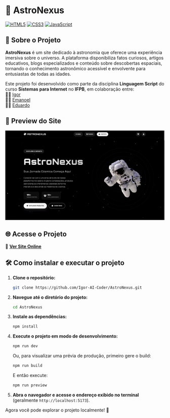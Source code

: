 # 🌌 AstroNexus

[![HTML5](https://img.shields.io/badge/HTML5-E34F26?style=for-the-badge&logo=html5&logoColor=white)](https://developer.mozilla.org/pt-BR/docs/Web/HTML)
[![CSS3](https://img.shields.io/badge/CSS3-1572B6?style=for-the-badge&logo=css3&logoColor=white)](https://developer.mozilla.org/pt-BR/docs/Web/CSS)
[![JavaScript](https://img.shields.io/badge/JavaScript-F7DF1E?style=for-the-badge&logo=javascript&logoColor=black)](https://developer.mozilla.org/pt-BR/docs/Web/JavaScript)

## 📌 Sobre o Projeto

**AstroNexus** é um site dedicado à astronomia que oferece uma experiência imersiva sobre o universo. A plataforma disponibiliza fatos curiosos, artigos educativos, blogs especializados e conteúdo sobre descobertas espaciais, tornando o conhecimento astronômico acessível e envolvente para entusiastas de todas as idades.

Este projeto foi desenvolvido como parte da disciplina **Linguagem Script** do curso **Sistemas para Internet** no **IFPB**, em colaboração entre:  
👨‍💻 [Igor](https://github.com/Igor-AI-Coder)  
👨‍💻 [Emanoel](https://github.com/maneuu)  
👨‍💻 [Eduardo](https://github.com/LuisEduardox)

## 🎨 Preview do Site

![Preview do Site](preview.png)

## 🌐 Acesse o Projeto

🚀 **[Ver Site Online](https://astro-nexus-two.vercel.app/)**

## 🛠️ Como instalar e executar o projeto

1. **Clone o repositório:**
   ```sh
   git clone https://github.com/Igor-AI-Coder/AstroNexus.git
   ```
2. **Navegue até o diretório do projeto:**
   ```sh
   cd AstroNexus
   ```
3. **Instale as dependências:**
   ```sh
   npm install
   ```
4. **Execute o projeto em modo de desenvolvimento:**

   ```sh
   npm run dev
   ```

   Ou, para visualizar uma prévia de produção, primeiro gere o build:

   ```sh
   npm run build
   ```

   E então execute:

   ```sh
   npm run preview
   ```

5. **Abra o navegador e acesse o endereço exibido no terminal** (geralmente `http://localhost:5173`).

Agora você pode explorar o projeto localmente! 🌌
